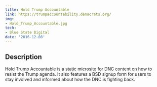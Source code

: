 ```yaml
---
title: Hold Trump Accountable
link: https://trumpaccountability.democrats.org/
img:
- Hold_Trump_Accountable.jpg
tech:
- Blue State Digital
date: '2016-12-08'
---
```


## Description
Hold Trump Accountable is a static microsite for DNC content on how to resist the Trump agenda. It also features a BSD signup form for users to stay involved and informed about how the DNC is fighting back.
